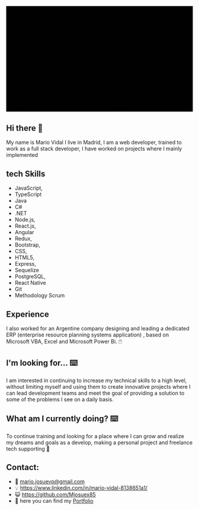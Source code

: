 <div>
      <img src='./gifLogo.gif'/>
</div>

<h2> Hi there 👋</h2> 

My name is Mario Vidal I live in Madrid, I am a web developer, trained to work as a full stack developer, I have worked on projects where I mainly implemented 

<h2> tech Skills </h2>

  - JavaScript, 
  - TypeScript
  - Java
  - C#
  - .NET 
  - Node.js, 
  - React.js,
  - Angular
  - Redux, 
  - Bootstrap, 
  - CSS,
  - HTML5, 
  - Express, 
  - Sequelize
  - PostgreSQL,
  - React Native
  - Git
  - Methodology Scrum

<h2> Experience </h2>

I also worked for an Argentine company designing and leading a dedicated ERP (enterprise resource planning systems application) , based on Microsoft VBA, Excel and Microsoft Power Bi. 🖱️

<h2> I'm looking for... ⌨️</h2>

I am interested in continuing to increase my technical skills to a high level, without limiting myself and using them to create innovative projects where I can lead development teams and meet the goal of providing a solution to some of the problems I see on a daily basis.

<h2> What am I currently doing? ⌨️</h2>

To continue training and looking for a place where I can grow and realize my dreams and goals as a develop, making a personal project and freelance tech supporting  🔧

<h2> Contact: </h2>  

- 📧 mario.josuevp@gmail.com  
- 💡  https://www.linkedin.com/in/mario-vidal-8138651a1/
- 😺 https://github.com/Mjosuex85
- 🤳 here you can find my <a target='_blank' href='https://portfoliomv.vercel.app/'> Portfolio </a>

